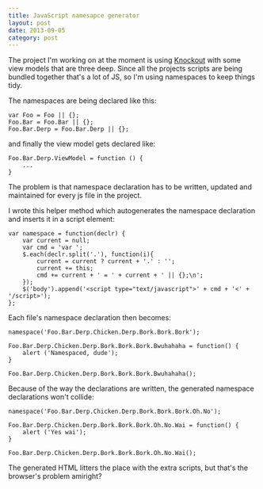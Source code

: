 ```yaml
---
title: JavaScript namesapce generator
layout: post
date: 2013-09-05
category: post
---
```


The project I'm working on at the moment is using [Knockout](http://knockoutjs.com/) with some view models that are three deep. Since all the projects scripts are being bundled together that's a lot of JS, so I'm using namespaces to keep things tidy.

The namespaces are being declared like this:

	var Foo = Foo || {};
	Foo.Bar = Foo.Bar || {};
	Foo.Bar.Derp = Foo.Bar.Derp || {};

and finally the view model gets declared like:

	Foo.Bar.Derp.ViewModel = function () {
		...
	}

The problem is that namespace declaration has to be written, updated and maintained for every js file in the project.

I wrote this helper method which autogenerates the namespace declaration and inserts it in a script element:

	var namespace = function(declr) {
		var current = null;
		var cmd = 'var ';
		$.each(declr.split('.'), function(i){
			current = current ? current + '.' : '';
			current += this;
			cmd += current + ' = ' + current + ' || {};\n';
		});
		$('body').append('<script type="text/javascript">' + cmd + '<' + '/script>');
	};

Each file's namespace declaration then becomes:

	namespace('Foo.Bar.Derp.Chicken.Derp.Bork.Bork.Bork');

	Foo.Bar.Derp.Chicken.Derp.Bork.Bork.Bork.Bwuhahaha = function() {
		alert ('Namespaced, dude');
	}

	Foo.Bar.Derp.Chicken.Derp.Bork.Bork.Bork.Bwuhahaha();

Because of the way the declarations are written, the generated namespace declarations won't collide:

	namespace('Foo.Bar.Derp.Chicken.Derp.Bork.Bork.Bork.Oh.No');

	Foo.Bar.Derp.Chicken.Derp.Bork.Bork.Bork.Oh.No.Wai = function() {
		alert ('Yes wai');
	}

	Foo.Bar.Derp.Chicken.Derp.Bork.Bork.Bork.Oh.No.Wai();

The generated HTML litters the place with the extra scripts, but that's the browser's problem amiright?

